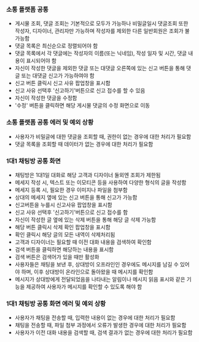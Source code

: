 ### 소통 플랫폼 공통
- 게시물 조회, 댓글 조회는 기본적으로 모두가 가능하나 비밀글일시 댓글조회 또한 작성자, 디자이너, 관리자만 가능하며 작성자를 제외한 다른 일반회원은 조회가 불가능함
- 댓글 목록은 최신순으로 정렬되어야 함
- 댓글 목록에서 각 댓글에는 작성자의 이름(또는 닉네임), 작성 일자 및 시간, 댓글 내용이 표시되어야 함
- 자신이 작성한 댓글을 제외한 댓글 또는 대댓글 오른쪽에 있는 신고 버튼을 통해 댓글 또는 대댓글 신고가 가능하여야 함
- 신고 버튼 클릭시 신고 사유 팝업창을 표시함
- 신고 사유 선택후 '신고하기'버튼으로 신고 접수를 할 수 있음
- 자신이 작성한 댓글을 수정함
- '수정' 버튼을 클릭하면 해당 게시물 댓글의 수정 화면으로 이동

### 소통 플랫폼 공통 에러 및 예외 상황

- 사용자가 비밀글에 대한 댓글을 조회할 때, 권한이 없는 경우에 대한 처리가 필요함
- 댓글 목록을 조회할 때 데이터가 없는 경우에 대한 처리가 필요함


### 1대1 채팅방 공통 화면
- 채팅방은 1대1일 대화로 해당 고객과 디자이너 둘외엔 조회가 제한됨
- 메세지 작성 시, 텍스트 또는 이모티콘 등을 사용하여 다양한 형식의 글을 작성함
- 메세지 등록 시, 필요한 경우 이미지나 파일을 첨부함
- 상대의 메세지 옆에 있는 신고 버튼을 통해 신고가 가능함
- 신고버튼을 누를시 신고사유 팝업창을 표시함
- 신고 사유 선택후 '신고하기'버튼으로 신고 접수를 함
- 자신이 작성한 글 옆에 있는 삭제 버튼을 통해 해당 글 삭제 가능함
- 해당 버튼 클릭시 삭제 확인 팝업창을 표시함
- 확인 클릭시 해당 글의 모든 내역이 삭제처리됨
- 고객과 디자이너는 필요할 때 이전 대화 내용을 검색하여 확인함
- 검색 버튼을 클릭하면 해당하는 내용을 표시함
- 검색 버튼은 검색어가 있을 때만 활성화
- 사용자들은 채팅을 보낸 후, 상대방이 오프라인인 경우에도 메시지를 남길 수 있어야 하며, 이후 상대방이 온라인으로 돌아왔을 때 메시지를 확인함
- 메시지가 상대방에게 전달되었음을 나타내는 알림이나 메시지 읽음 표시와 같은 기능을 제공하여 사용자가 메시지를 확인할 수 있도록 해야 함

### 1대1 채팅방 공통 화면  에러 및 예외 상황

- 사용자가 채팅을 전송할 때, 입력한 내용이 없는 경우에 대한 처리가 필요함
- 채팅을 전송할 때, 파일 첨부 과정에서 오류가 발생한 경우에 대한 처리가 필요함
- 사용자가 이전 대화 내용을 검색할 때, 검색 결과가 없는 경우에 대한 처리가 필요함


